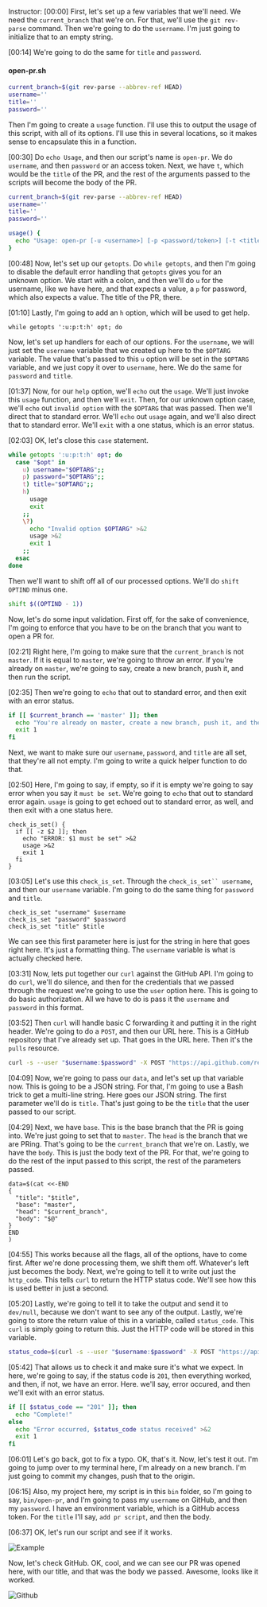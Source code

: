 Instructor: [00:00] First, let's set up a few variables that we'll need. We need the `current_branch` that we're on. For that, we'll use the `git rev-parse` command. Then we're going to do the `username`. I'm just going to initialize that to an empty string.

[00:14] We're going to do the same for `title` and `password`. 

#### open-pr.sh
```bash
current_branch=$(git rev-parse --abbrev-ref HEAD)
username=''
title=''
password=''
```

Then I'm going to create a `usage` function. I'll use this to output the usage of this script, with all of its options. I'll use this in several locations, so it makes sense to encapsulate this in a function.

[00:30] Do `echo Usage`, and then our script's name is `open-pr`. We do `username`, and then `password` or an access token. Next, we have `t`, which would be the `title` of the PR, and the rest of the arguments passed to the scripts will become the body of the PR.

```bash
current_branch=$(git rev-parse --abbrev-ref HEAD)
username=''
title=''
password=''

usage() {
  echo "Usage: open-pr [-u <username>] [-p <password/token>] [-t <title of the PR>] <body of the PR>"
}

```

[00:48] Now, let's set up our `getopts`. Do `while getopts`, and then I'm going to disable the default error handling that `getopts` gives you for an unknown option. We start with a colon, and then we'll do `u` for the username, like we have here, and that expects a value, a `p` for password, which also expects a value. The title of the PR, there.

[01:10] Lastly, I'm going to add an `h` option, which will be used to get help. 

```shell
while getopts ':u:p:t:h' opt; do
```

Now, let's set up handlers for each of our options. For the `username`, we will just set the `username` variable that we created up here to the `$OPTARG` variable. The value that's passed to this `u` option will be set in the `$OPTARG` variable, and we just copy it over to `username`, here. We do the same for `password` and `title`.

[01:37] Now, for our `help` option, we'll `echo` out the `usage`. We'll just invoke this `usage` function, and then we'll `exit`. Then, for our unknown option case, we'll `echo` out `invalid option` with the `$OPTARG` that was passed. Then we'll direct that to standard error. 
We'll `echo` out `usage` again, and we'll also direct that to standard error. We'll `exit` with a one status, which is an error status.

[02:03] OK, let's close this `case` statement. 


```bash
while getopts ':u:p:t:h' opt; do
  case "$opt" in
    u) username="$OPTARG";;
    p) password="$OPTARG";;
    t) title="$OPTARG";;
    h)
      usage
      exit
    ;;
    \?)
      echo "Invalid option $OPTARG" >&2
      usage >&2
      exit 1
    ;;
  esac
done
```

Then we'll want to shift off all of our processed options. We'll do `shift` `OPTIND` minus one. 

```bash
shift $((OPTIND - 1))
```

Now, let's do some input validation. First off, for the sake of convenience, I'm going to enforce that you have to be on the branch that you want to open a PR for.

[02:21] Right here, I'm going to make sure that the `current_branch` is not `master`. If it is equal to `master`, we're going to throw an error. If you're already on `master`, we're going to say, create a new branch, push it, and then run the script.

[02:35] Then we're going to `echo` that out to standard error, and then exit with an error status.

```bash
if [[ $current_branch == 'master' ]]; then
  echo "You're already on master, create a new branch, push it, and then run this script" >&2
  exit 1
fi
```
Next, we want to make sure our `username`, `password`, and `title` are all set, that they're all not empty. I'm going to write a quick helper function to do that.

[02:50] Here, I'm going to say, if empty, so if it is empty we're going to say error when you say it `must be set`. We're going to `echo` that out to standard error again. `usage` is going to get echoed out to standard error, as well, and then exit with a one status here.

```shell
check_is_set() {
  if [[ -z $2 ]]; then
    echo "ERROR: $1 must be set" >&2
    usage >&2
    exit 1
  fi
}
```

[03:05] Let's use this `check_is_set`. Through the `check_is_set`` username`, and then our `username` variable. I'm going to do the same thing for `password` and `title`. 

```shell
check_is_set "username" $username
check_is_set "password" $password
check_is_set "title" $title
```

We can see this first parameter here is just for the string in here that goes right here. It's just a formatting thing. The `username` variable is what is actually checked here.

[03:31] Now, lets put together our `curl` against the GitHub API. I'm going to do `curl`, we'll do silence, and then for the credentials that we passed through the request we're going to use the `user` option here. This is going to do basic authorization. All we have to do is pass it the `username` and `password` in this format. 

[03:52] Then `curl` will handle basic C forwarding it and putting it in the right header. We're going to do a `POST`, and then our URL here. This is a GitHub repository that I've already set up. That goes in the URL here. Then it's the `pulls` resource.

```bash
curl -s --user "$username:$password" -X POST "https://api.github.com/repos/ccnokes/git-automation-sandbox/pulls" 
```

[04:09] Now, we're going to pass our `data`, and let's set up that variable now. This is going to be a JSON string. For that, I'm going to use a Bash trick to get a multi-line string. Here goes our JSON string. The first parameter we'll do is `title`. That's just going to be the `title` that the user passed to our script.

[04:29] Next, we have `base`. This is the base branch that the PR is going into. We're just going to set that to `master`. The `head` is the branch that we are PRing. That's going to be the `current_branch` that we're on. Lastly, we have the `body`. This is just the body text of the PR. For that, we're going to do the rest of the input passed to this script, the rest of the parameters passed.

```shell
data=$(cat <<-END
{
  "title": "$title",
  "base": "master",
  "head": "$current_branch",
  "body": "$@"
}
END
)
```

[04:55] This works because all the flags, all of the options, have to come first. After we're done processing them, we shift them off. Whatever's left just becomes the body. 
Next, we're going to tell it to write out just the `http_code`. This tells `curl` to return the HTTP status code. We'll see how this is used better in just a second.

[05:20] Lastly, we're going to tell it to take the output and send it to `dev/null`, because we don't want to see any of the output. Lastly, we're going to store the return value of this in a variable, called `status_code`. This `curl` is simply going to return this. Just the HTTP code will be stored in this variable. 

```bash
status_code=$(curl -s --user "$username:$password" -X POST "https://api.github.com/repos/ccnokes/git-automation-sandbox/pulls" -d "$data" -w %{http_code} -o /dev/null)
```

[05:42] That allows us to check it and make sure it's what we expect. In here, we're going to say, if the status code is `201`, then everything worked, and then, if not, we have an error. Here. we'll say, error occured, and then we'll exit with an error status.

```bash
if [[ $status_code == "201" ]]; then
  echo "Complete!"
else
  echo "Error occurred, $status_code status received" >&2
  exit 1
fi
```

[06:01] Let's go back, got to fix a typo. OK, that's it. Now, let's test it out. I'm going to jump over to my terminal here, I'm already on a new branch. I'm just going to commit my changes, push that to the origin.

[06:15] Also, my project here, my script is in this `bin` folder, so I'm going to say, `bin/open-pr`, and I'm going to pass my `username` on GitHub, and then my `password`. I have an environment variable, which is a GitHub access token. For the `title` I'll say, `add pr script`, and then the body.

[06:37] OK, let's run our script and see if it works. 

![Example](https://res.cloudinary.com/dg3gyk0gu/image/upload/v1552409367/transcript-images/bash-create-a-bash-script-to-open-a-pull-request-on-github-using-getopts-example.png)

Now, let's check GitHub. OK, cool, and we can see our PR was opened here, with our title, and that was the body we passed. Awesome, looks like it worked.

![Github](https://res.cloudinary.com/dg3gyk0gu/image/upload/v1552409367/transcript-images/bash-create-a-bash-script-to-open-a-pull-request-on-github-using-getopts-github.png)